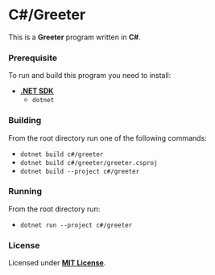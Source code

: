 # C#/Greeter

This is a **Greeter** program written in **C#**.

### Prerequisite

To run and build this program you need to install:

* [**.NET SDK**](https://dotnet.microsoft.com/)
  * `dotnet`

### Building

From the root directory run one of the following commands:

* `dotnet build c#/greeter`
* `dotnet build c#/greeter/greeter.csproj`
* `dotnet build --project c#/greeter`

### Running

From the root directory run:

* `dotnet run --project c#/greeter`

### License

Licensed under [**MIT License**](https://github.com/altersabeh/codes/blob/main/LICENSE).
